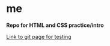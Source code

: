 # me
**Repo for HTML and CSS practice/intro**

[Link to git page for testing](https://yawnbo.github.io/me)
